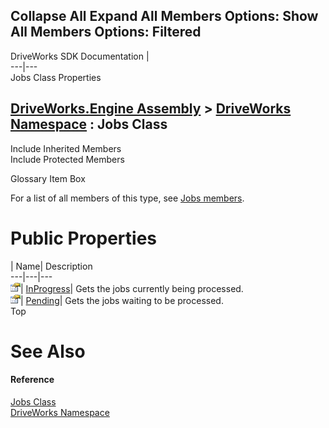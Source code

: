 Collapse All Expand All Members Options: Show All  Members Options: Filtered   
---  
DriveWorks SDK Documentation  |   
---|---  
Jobs Class Properties   
  
[DriveWorks.Engine Assembly](topic2156.md) > [DriveWorks Namespace](topic2159.md) : Jobs Class  
---  
  
Include Inherited Members    
Include Protected Members    


Glossary Item Box

For a list of all members of this type, see [Jobs members](topic3616.md).

# Public Properties

| Name| Description  
---|---|---  
![Public Property](dotnetimages/publicProperty.gif)| [InProgress](topic3623.md)| Gets the jobs currently being processed.   
![Public Property](dotnetimages/publicProperty.gif)| [Pending](topic3624.md)| Gets the jobs waiting to be processed.   
Top

# See Also

#### Reference

[Jobs Class](topic3615.md)   
[DriveWorks Namespace](topic2159.md)


